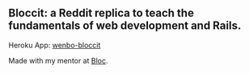 ## Bloccit: a Reddit replica to teach the fundamentals of web development and Rails.

Heroku App: [wenbo-bloccit](https://wenbo-bloccit.herokuapp.com)

Made with my mentor at [Bloc](http://bloc.io).